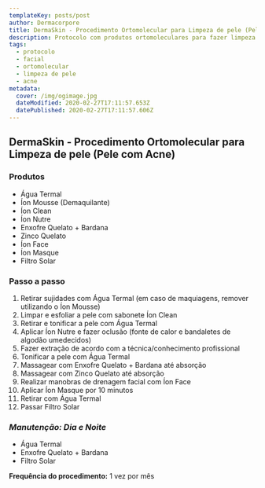```yaml
---
templateKey: posts/post
author: Dermacorpore
title: DermaSkin - Procedimento Ortomolecular para Limpeza de pele (Pele com Acne)
description: Protocolo com produtos ortomoleculares para fazer limpeza de pele. Indicado para peles acneicas.
tags:
  - protocolo
  - facial
  - ortomolecular
  - limpeza de pele
  - acne
metadata:
  cover: /img/ogimage.jpg
  dateModified: 2020-02-27T17:11:57.653Z
  datePublished: 2020-02-27T17:11:57.606Z
---
```


##  **DermaSkin - Procedimento Ortomolecular para Limpeza de pele (Pele com Acne)**

### **Produtos**

- Água Termal
- Íon Mousse (Demaquilante)
- Íon Clean
- Íon Nutre
- Enxofre Quelato + Bardana
- Zinco Quelato
- Íon Face
- Íon Masque
- Filtro Solar

### **Passo a passo**

1. Retirar sujidades com Água Termal (em caso de maquiagens, remover utilizando o Íon Mousse)
2. Limpar e esfoliar a pele com sabonete Íon Clean
3. Retirar e tonificar a pele com Água Termal
4. Aplicar Íon Nutre e fazer oclusão (fonte de calor e bandaletes de algodão umedecidos) 
5. Fazer extração de acordo com a técnica/conhecimento profissional
6. Tonificar a pele com Água Termal
7. Massagear com Enxofre Quelato + Bardana até absorção
8. Massagear com Zinco Quelato até absorção
9. Realizar manobras de drenagem facial com Íon Face
10. Aplicar Íon Masque por 10 minutos
11. Retirar com Água Termal
12. Passar Filtro Solar

### *Manutenção: Dia e Noite*

- Água Termal
- Enxofre Quelato + Bardana
- Filtro Solar

**Frequência do procedimento:** 1 vez por mês
